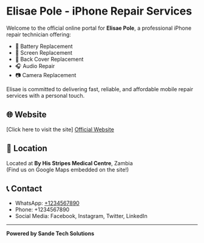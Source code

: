 # Elisae Pole - iPhone Repair Services

Welcome to the official online portal for **Elisae Pole**, a professional iPhone repair technician offering:

- 🔋 Battery Replacement  
- 📱 Screen Replacement  
- 🔧 Back Cover Replacement  
- 🎧 Audio Repair  
- 📷 Camera Replacement  

Elisae is committed to delivering fast, reliable, and affordable mobile repair services with a personal touch.

## 🌐 Website
[Click here to visit the site] <a href="Elisae_Pole_Business.html">Official Website</a>


## 📍 Location
Located at **By His Stripes Medical Centre**, Zambia  
(Find us on Google Maps embedded on the site!)

## 📞 Contact
- WhatsApp: [+1234567890](https://wa.me/1234567890)  
- Phone: +1234567890  
- Social Media: Facebook, Instagram, Twitter, LinkedIn

---

**Powered by Sande Tech Solutions**
